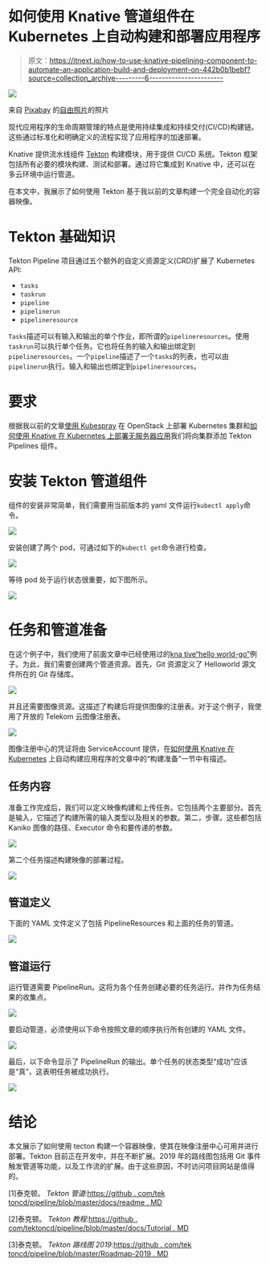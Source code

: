 # 如何使用 Knative 管道组件在 Kubernetes 上自动构建和部署应用程序

> 原文：<https://itnext.io/how-to-use-knative-pipelining-component-to-automate-an-application-build-and-deployment-on-442b0b1bebf?source=collection_archive---------6----------------------->

![](img/c69371141ad9289c73eac0fdf1e22234.png)

来自 [Pixabay](https://pixabay.com/de/photos/person-wandern-rohrleitung-rohr-731319/) 的[自由照片](https://pixabay.com/de/users/free-photos-242387/)的照片

现代应用程序的生命周期管理的特点是使用持续集成和持续交付(CI/CD)构建链。这些通过标准化和明确定义的流程实现了应用程序的加速部署。

Knative 提供流水线组件 [Tekton](https://github.com/tektoncd/pipeline) 构建模块，用于提供 CI/CD 系统。Tekton 框架包括所有必要的模块构建、测试和部署。通过将它集成到 Knative 中，还可以在多云环境中运行管道。

在本文中，我展示了如何使用 Tekton 基于我以前的文章构建一个完全自动化的容器映像。

# Tekton 基础知识

Tekton Pipeline 项目通过五个额外的自定义资源定义(CRD)扩展了 Kubernetes API:

*   `tasks`
*   `taskrun`
*   `pipeline`
*   `pipelinerun`
*   `pipelineresource`

`Tasks`描述可以有输入和输出的单个作业，即所谓的`pipelineresources`。使用`taskrun`可以执行单个任务。它也将任务的输入和输出绑定到`pipelineresources`。一个`pipeline`描述了一个`tasks`的列表，也可以由`pipelinerun`执行。输入和输出也绑定到`pipelineresources`。

# 要求

根据我以前的文章[使用 Kubespray](/deploy-a-kubernetes-cluster-on-openstack-using-kubespray-39b230b13d62) 在 OpenStack 上部署 Kubernetes 集群和[如何使用 Knative 在 Kubernetes 上部署无服务器应用](/how-to-use-knative-on-kubernetes-to-deploy-a-serverless-application-582d62fa2a9f)我们将向集群添加 Tekton Pipelines 组件。

# 安装 Tekton 管道组件

组件的安装非常简单，我们需要用当前版本的 yaml 文件运行`kubectl apply`命令。

![](img/08b5f326066eee402fc97e3040d4e7b6.png)

安装创建了两个 pod，可通过如下的`kubectl get`命令进行检查。

![](img/0004cbe50a688b7227e1fa0635dcd970.png)

等待 pod 处于运行状态很重要，如下图所示。

![](img/33d7e5bf0b33572d1feefd72c98c1227.png)

# 任务和管道准备

在这个例子中，我们使用了前面文章中已经使用过的[kna tive“hello world-go”](https://github.com/knative/docs/tree/master/docs/serving/samples/hello-world/helloworld-go)例子。为此，我们需要创建两个管道资源。首先，Git 资源定义了 Helloworld 源文件所在的 Git 存储库。

![](img/76a037746799c1d416efda4cc229396a.png)

并且还需要图像资源。这描述了构建后将提供图像的注册表。对于这个例子，我使用了开放的 Telekom 云图像注册表。

![](img/6816122daf46e0eebf9ba54248a103a2.png)

图像注册中心的凭证将由 ServiceAccount 提供，在[如何使用 Knative 在 Kubernetes](/how-to-use-knative-to-automate-an-application-build-on-kubernetes-904034341f9f) 上自动构建应用程序的文章中的“构建准备”一节中有描述。

## 任务内容

准备工作完成后，我们可以定义映像构建和上传任务。它包括两个主要部分。首先是输入，它描述了构建所需的输入类型以及相关的参数。第二，步骤。这些都包括 Kaniko 图像的路径、Executor 命令和要传递的参数。

![](img/d10622729cfde1ca8f77688604c5b82e.png)

第二个任务描述构建映像的部署过程。

![](img/fd7a6f8f54c247d9c81a5a63ae00150b.png)

## 管道定义

下面的 YAML 文件定义了包括 PipelineResources 和上面的任务的管道。

![](img/59055da9e3b50112597c04885d26bd5f.png)

## 管道运行

运行管道需要 PipelineRun。这将为各个任务创建必要的任务运行。并作为任务结果的收集点。

![](img/362e7f7de0f339801097571b261e7cf2.png)

要启动管道，必须使用以下命令按照文章的顺序执行所有创建的 YAML 文件。

![](img/4e5802a63e1f5b1f3c3b0be3bc665ed2.png)

最后，以下命令显示了 PipelineRun 的输出。单个任务的状态类型“成功”应该是“真”，这表明任务被成功执行。

![](img/3e0c145f95e5dd4aec71960344390d6f.png)

# 结论

本文展示了如何使用 tecton 构建一个容器映像，使其在映像注册中心可用并进行部署。Tekton 目前正在开发中，并在不断扩展。2019 年的路线图包括用 Git 事件触发管道等功能，以及工作流的扩展。由于这些原因，不时访问项目网站是值得的。

[1]泰克顿。 *Tekton 管道*:[https://github . com/tek toncd/pipeline/blob/master/docs/readme . MD](https://github.com/tektoncd/pipeline/blob/master/docs/README.md)

[2]泰克顿。 *Tekton 教程*:[https://github . com/tektoncd/pipeline/blob/master/docs/Tutorial . MD](https://github.com/tektoncd/pipeline/blob/master/docs/tutorial.md)

[3]泰克顿。 *Tekton 路线图 2019*:[https://github . com/tek toncd/pipeline/blob/master/Roadmap-2019 . MD](https://github.com/tektoncd/pipeline/blob/master/roadmap-2019.md)